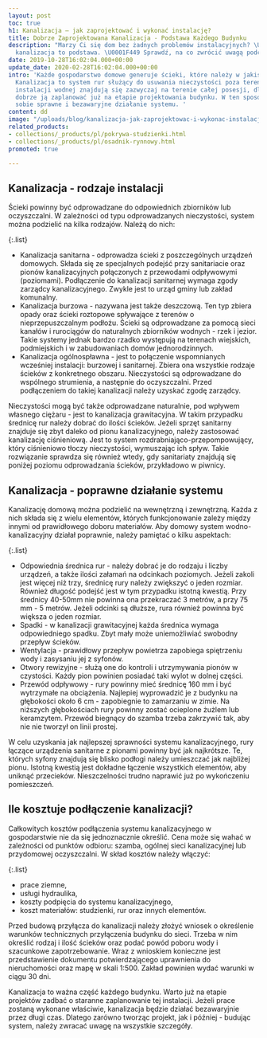```yaml
---
layout: post
toc: true
h1: Kanalizacja – jak zaprojektować i wykonać instalację?
title: Dobrze Zaprojektowana Kanalizacja - Podstawa Każdego Budynku
description: "Marzy Ci się dom bez żadnych problemów instalacyjnych? \U0001F3E1 Skuteczna
  kanalizacja to podstawa. \U0001F449 Sprawdź, na co zwrócić uwagą podczas jej projektowania."
date: 2019-10-28T16:02:04.000+00:00
update_date: 2020-02-28T16:02:04.000+00:00
intro: 'Każde gospodarstwo domowe generuje ścieki, które należy w jakiś sposób odprowadzić.
  Kanalizacja to system rur służący do usuwania nieczystości poza teren budynku. Elementy
  instalacji wodnej znajdują się zazwyczaj na terenie całej posesji, dlatego warto
  dobrze ją zaplanować już na etapie projektowania budynku. W ten sposób zapewnisz
  sobie sprawne i bezawaryjne działanie systemu. '
content: dd
image: "/uploads/blog/kanalizacja-jak-zaprojektowac-i-wykonac-instalacje.jpg"
related_products:
- collections/_products/pl/pokrywa-studzienki.html
- collections/_products/pl/osadnik-rynnowy.html
promoted: true

---
```

## Kanalizacja - rodzaje instalacji

Ścieki powinny być odprowadzane do odpowiednich zbiorników lub oczyszczalni. W zależności od typu odprowadzanych nieczystości, system można podzielić na kilka rodzajów. Należą do nich:

{:.list}
* Kanalizacja sanitarna - odprowadza ścieki z poszczególnych urządzeń domowych. Składa się ze specjalnych podejść przy sanitariacie oraz pionów kanalizacyjnych połączonych z przewodami odpływowymi (poziomami). Podłączenie do kanalizacji sanitarnej wymaga zgody zarządcy kanalizacyjnego. Zwykle jest to urząd gminy lub zakład komunalny.
* Kanalizacja burzowa - nazywana jest także deszczową. Ten typ zbiera opady oraz ścieki roztopowe spływające z terenów o nieprzepuszczalnym podłożu. Ścieki są odprowadzane za pomocą sieci kanałów i rurociągów do naturalnych zbiorników wodnych - rzek i jezior. Takie systemy jednak bardzo rzadko występują na terenach wiejskich, podmiejskich i w zabudowaniach domów jednorodzinnych.
* Kanalizacja ogólnospławna - jest to połączenie wspomnianych wcześniej instalacji: burzowej i sanitarnej. Zbiera ona wszystkie rodzaje ścieków z konkretnego obszaru. Nieczystości są odprowadzane do wspólnego strumienia, a następnie do oczyszczalni. Przed podłączeniem do takiej kanalizacji należy uzyskać zgodę zarządcy.

Nieczystości mogą być także odprowadzane naturalnie, pod wpływem własnego ciężaru - jest to kanalizacja grawitacyjna. W takim przypadku średnicę rur należy dobrać do ilości ścieków. Jeżeli sprzęt sanitarny znajduje się zbyt daleko od pionu kanalizacyjnego, należy zastosować kanalizację ciśnieniową. Jest to system rozdrabniająco-przepompowujący, który ciśnieniowo tłoczy nieczystości, wymuszając ich spływ. Takie rozwiązanie sprawdza się również wtedy, gdy sanitariaty znajdują się poniżej poziomu odprowadzania ścieków, przykładowo w piwnicy.

## Kanalizacja - poprawne działanie systemu

Kanalizację domową można podzielić na wewnętrzną i zewnętrzną. Każda z nich składa się z wielu elementów, których funkcjonowanie zależy między innymi od prawidłowego doboru materiałów. Aby domowy system wodno-kanalizacyjny działał poprawnie, należy pamiętać o kilku aspektach:

{:.list}
* Odpowiednia średnica rur - należy dobrać je do rodzaju i liczby urządzeń, a także ilości załamań na odcinkach poziomych. Jeżeli zakoli jest więcej niż trzy, średnicę rury należy zwiększyć o jeden rozmiar. Również długość podejść jest w tym przypadku istotną kwestią. Przy średnicy 40-50mm nie powinna ona przekraczać 3 metrów, a przy 75 mm - 5 metrów. Jeżeli odcinki są dłuższe, rura również powinna być większa o jeden rozmiar.
* Spadki - w kanalizacji grawitacyjnej każda średnica wymaga odpowiedniego spadku. Zbyt mały może uniemożliwiać swobodny przepływ ścieków.
* Wentylacja - prawidłowy przepływ powietrza zapobiega spiętrzeniu wody i zasysaniu jej z syfonów.
* Otwory rewizyjne - służą one do kontroli i utrzymywania pionów w czystości. Każdy pion powinien posiadać taki wylot w dolnej części.
* Przewód odpływowy - rury powinny mieć średnicę 160 mm i być wytrzymałe na obciążenia. Najlepiej wyprowadzić je z budynku na głębokości około 6 cm - zapobiegnie to zamarzaniu w zimie. Na niższych głębokościach rury powinny zostać ocieplone żużlem lub keramzytem. Przewód biegnący do szamba trzeba zakrzywić tak, aby nie nie tworzył on linii prostej.

W celu uzyskania jak najlepszej sprawności systemu kanalizacyjnego, rury łączące urządzenia sanitarne z pionami powinny być jak najkrótsze. Te, których syfony znajdują się blisko podłogi należy umieszczać jak najbliżej pionu. Istotną kwestią jest dokładne łączenie wszystkich elementów, aby uniknąć przecieków. Nieszczelności trudno naprawić już po wykończeniu pomieszczeń.

## Ile kosztuje podłączenie kanalizacji?

Całkowitych kosztów podłączenia systemu kanalizacyjnego w gospodarstwie nie da się jednoznacznie określić. Cena może się wahać w zależności od punktów odbioru: szamba, ogólnej sieci kanalizacyjnej lub przydomowej oczyszczalni. W skład kosztów należy włączyć:

{:.list}
* prace ziemne,
* usługi hydraulika,
* koszty podpięcia do systemu kanalizacyjnego,
* koszt materiałów: studzienki, rur oraz innych elementów.

Przed budową przyłącza do kanalizacji należy złożyć wniosek o określenie warunków technicznych przyłączenia budynku do sieci. Trzeba w nim określić rodzaj i ilość ścieków oraz podać powód poboru wody i szacunkowe zapotrzebowanie. Wraz z wnioskiem konieczne jest przedstawienie dokumentu potwierdzającego uprawnienia do nieruchomości oraz mapę w skali 1:500. Zakład powinien wydać warunki w ciągu 30 dni.

Kanalizacja to ważna część każdego budynku. Warto już na etapie projektów zadbać o staranne zaplanowanie tej instalacji. Jeżeli prace zostaną wykonane właściwie, kanalizacja będzie działać bezawaryjnie przez długi czas. Dlatego zarówno tworząc projekt, jak i później - budując system, należy zwracać uwagę na wszystkie szczegóły.